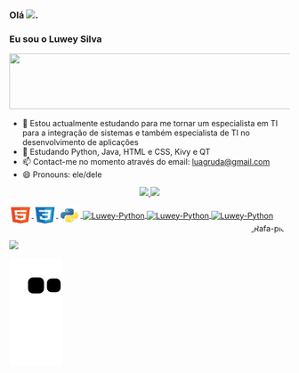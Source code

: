 ### Olá <img src="https://media.giphy.com/media/hvRJCLFzcasrR4ia7z/giphy.gif" width="28">. 
### Eu sou o Luwey Silva
<p align="center">
  <a href="https://github.com/DenverCoder1/readme-typing-svg"><img src="https://media4.giphy.com/media/128Ygie2wLdH5m/giphy.gif?cid=790b7611b241908ab872e575f9c928be67caf3c2695fb599&rid=giphy.gif&ct=g" height="100" width="900"></a>
</p>

- 🔭 Estou actualmente estudando para me tornar um especialista em TI para a integração de sistemas e também especialista de TI no desenvolvimento de aplicações
- 🌱 Estudando Python, Java, HTML e CSS, Kivy e QT
- 📫 Contact-me no momento através do email: luagruda@gmail.com
- 😄 Pronouns: ele/dele

<div align="center">
  <a href="https://github.com/Luwey-Silva">
  <img height="180em" src="https://github-readme-stats.vercel.app/api?username=Luwey-Silva&show_icons=true&theme=synthwave&include_all_commits=true&count_private=true"/>
  <img height="180em" src="https://github-readme-stats.vercel.app/api/top-langs/?username=Luwey-Silva&layout=compact&langs_count=7&theme=synthwave"/>
</div>

  <div style="display: inline_block"><br>
  <img align="center" alt="Luwey-HTML" height="30" width="40" src="https://raw.githubusercontent.com/devicons/devicon/master/icons/html5/html5-original.svg">
  <img align="center" alt="Luwey-CSS" height="30" width="40" src="https://raw.githubusercontent.com/devicons/devicon/master/icons/css3/css3-original.svg">
  <img align="center" alt="Luwey-Python" height="30" width="40" src="https://raw.githubusercontent.com/devicons/devicon/master/icons/python/python-original.svg">
  <img align="center" alt="Luwey-Python" height="30" width="40" src="https://cdn.jsdelivr.net/gh/devicons/devicon/icons/qt/qt-original.svg">
  <img align="center" alt="Luwey-Python" height="25" width="25" src="https://upload.wikimedia.org/wikipedia/commons/5/58/Kivy_logo.png" />
  <img align="center" alt="Luwey-Python" height="25" width="25" src="https://raw.githubusercontent.com/kivymd/internal/main/logo/kivymd.png" />
  <img align="right" alt="Rafa-pic" width="80" height="80" style="border-radius:50px;" src="https://s10.gifyu.com/images/ezgif.com-gif-maker-2869e4c176f4442ce.gif">
</div>

   ##
 
<div> 
  <a href = "mailto:luagruda@gmail.com"><img src="https://img.shields.io/badge/-Gmail-%23333?style=for-the-badge&logo=gmail&logoColor=white" target="_blank"></a>
 
  ![Snake animation](https://github.com/rafaballerini/rafaballerini/blob/output/github-contribution-grid-snake.svg)
 
</div>
